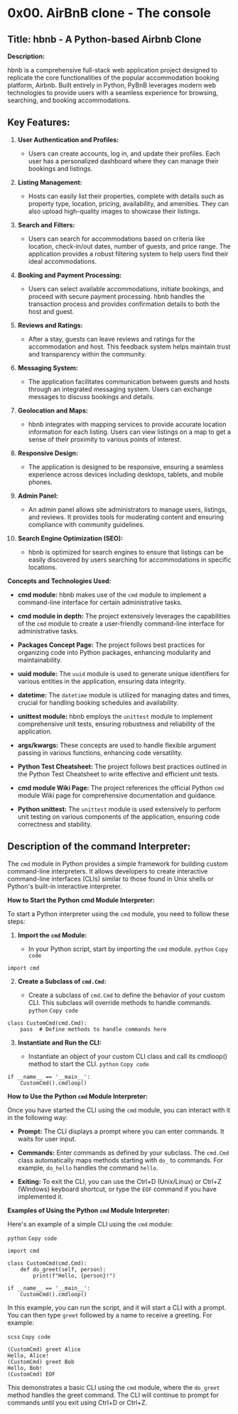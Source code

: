 # 0x00. AirBnB clone - The console


## Title: hbnb - A Python-based Airbnb Clone

**Description:**

hbnb is a comprehensive full-stack web application project designed to replicate the core functionalities of the popular accommodation booking platform, Airbnb. Built entirely in Python, PyBnB leverages modern web technologies to provide users with a seamless experience for browsing, searching, and booking accommodations.

## Key Features:

1. **User Authentication and Profiles:**

	* Users can create accounts, log in, and update their profiles. Each user has a personalized dashboard where they can manage their bookings and listings.

2. **Listing Management:**

	* Hosts can easily list their properties, complete with details such as property type, location, pricing, availability, and amenities. They can also upload high-quality images to showcase their listings.

3. **Search and Filters:**

	* Users can search for accommodations based on criteria like location, check-in/out dates, number of guests, and price range. The application provides a robust filtering system to help users find their ideal accommodations.

4. **Booking and Payment Processing:**

	* Users can select available accommodations, initiate bookings, and proceed with secure payment processing. hbnb handles the transaction process and provides confirmation details to both the host and guest.
5. **Reviews and Ratings:**

	* After a stay, guests can leave reviews and ratings for the accommodation and host. This feedback system helps maintain trust and transparency within the community.

6. **Messaging System:**

	* The application facilitates communication between guests and hosts through an integrated messaging system. Users can exchange messages to discuss bookings and details.

7. **Geolocation and Maps:**

	* hbnb integrates with mapping services to provide accurate location information for each listing. Users can view listings on a map to get a sense of their proximity to various points of interest.

8. **Responsive Design:**

	* The application is designed to be responsive, ensuring a seamless experience across devices including desktops, tablets, and mobile phones.

9. **Admin Panel:**

	* An admin panel allows site administrators to manage users, listings, and reviews. It provides tools for moderating content and ensuring compliance with community guidelines.

10. **Search Engine Optimization (SEO):**

	* hbnb is optimized for search engines to ensure that listings can be easily discovered by users searching for accommodations in specific locations.

**Concepts and Technologies Used:**

* **cmd module:** hbnb makes use of the `cmd` module to implement a command-line interface for certain administrative tasks.

* **cmd module in depth:** The project extensively leverages the capabilities of the `cmd` module to create a user-friendly command-line interface for administrative tasks.

* **Packages Concept Page:** The project follows best practices for organizing code into Python packages, enhancing modularity and maintainability.

* **uuid module:** The `uuid` module is used to generate unique identifiers for various entities in the application, ensuring data integrity.

* **datetime:** The `datetime` module is utilized for managing dates and times, crucial for handling booking schedules and availability.

* **unittest module:** hbnb employs the `unittest` module to implement comprehensive unit tests, ensuring robustness and reliability of the application.

* **args/kwargs:** These concepts are used to handle flexible argument passing in various functions, enhancing code versatility.

* **Python Test Cheatsheet:** The project follows best practices outlined in the Python Test Cheatsheet to write effective and efficient unit tests.

* **cmd module Wiki Page:** The project references the official Python `cmd` module Wiki page for comprehensive documentation and guidance.

* **Python unittest:** The `unittest` module is used extensively to perform unit testing on various components of the application, ensuring code correctness and stability.


## Description of the command Interpreter:

The `cmd` module in Python provides a simple framework for building custom command-line interpreters. It allows developers to create interactive command-line interfaces (CLIs) similar to those found in Unix shells or Python's built-in interactive interpreter.

**How to Start the Python cmd Module Interpreter:**

To start a Python interpreter using the `cmd` module, you need to follow these steps:

1. **Import the `cmd` Module:**

	* In your Python script, start by importing the `cmd` module.
`python`
`Copy code`
```
import cmd
```
2. **Create a Subclass of `cmd.Cmd`:**

	* Create a subclass of `cmd.Cmd` to define the behavior of your custom CLI. This subclass will override methods to handle commands.
`python`
`Copy code`
```
class CustomCmd(cmd.Cmd):
    pass  # Define methods to handle commands here
```
3. **Instantiate and Run the CLI:**

	* Instantiate an object of your custom CLI class and call its cmdloop() method to start the CLI.
`python`
`Copy code`
```
if __name__ == '__main__':
    CustomCmd().cmdloop()
```
**How to Use the Python `cmd` Module Interpreter:**

Once you have started the CLI using the `cmd` module, you can interact with it in the following way:

* **Prompt:** The CLI displays a prompt where you can enter commands. It waits for user input.

* **Commands:** Enter commands as defined by your subclass. The `cmd.Cmd` class automatically maps methods starting with `do_` to commands. For example, `do_hello` handles the command `hello`.

* **Exiting:** To exit the CLI, you can use the Ctrl+D (Unix/Linux) or Ctrl+Z (Windows) keyboard shortcut, or type the `EOF` command if you have implemented it.

**Examples of Using the Python `cmd` Module Interpreter:**

Here's an example of a simple CLI using the `cmd` module:

`python`
`Copy code`
```
import cmd

class CustomCmd(cmd.Cmd):
    def do_greet(self, person):
        print(f"Hello, {person}!")

if __name__ == '__main__':
    CustomCmd().cmdloop()
```

In this example, you can run the script, and it will start a CLI with a prompt. You can then type `greet` followed by a name to receive a greeting. For example:

`scss`
`Copy code`
```
(CustomCmd) greet Alice
Hello, Alice!
(CustomCmd) greet Bob
Hello, Bob!
(CustomCmd) EOF
```
This demonstrates a basic CLI using the `cmd` module, where the `do_greet` method handles the greet command. The CLI will continue to prompt for commands until you exit using Ctrl+D or Ctrl+Z.

